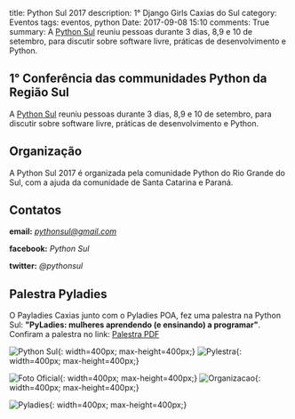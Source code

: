 title: Python Sul 2017
description: 1° Django Girls Caxias do Sul
category: Eventos
tags: eventos, python
Date: 2017-09-08 15:10
comments: True
summary: A [Python Sul](http://pythonsul.org/) reuniu pessoas durante 3 dias, 8,9 e 10 de setembro, para discutir sobre software livre, práticas de desenvolvimento e Python.

## 1° Conferência das communidades Python da Região Sul

A [Python Sul](http://pythonsul.org/) reuniu pessoas durante 3 dias, 8,9 e 10 de setembro, para discutir sobre software livre, práticas de
desenvolvimento e Python.

## Organização

A Python Sul 2017 é organizada pela comunidade Python do Rio Grande do Sul, com a ajuda da comunidade de Santa Catarina e Paraná.


## Contatos

**email:** *pythonsul@gmail.com*

**facebook:** *Python Sul*

**twitter:** *@pythonsul*


## Palestra Pyladies

O Payladies Caxias junto com o Pyladies POA, fez uma palestra na Python Sul: **"PyLadies: mulheres aprendendo (e ensinando) a programar"**.
Confiram a palestra no link: [Palestra PDF]({filename}/pdfs/PyLadies.pdf)

![Python Sul]({filename}/images/pythonsul/FB_IMG_1505305449476.jpg){: width=400px; max-height=400px;}
![Pylestra]({filename}/images/pythonsul/FB_IMG_1505305565085.jpg){: width=400px; max-height=400px;}

![Foto Oficial]({filename}/images/pythonsul/FB_IMG_1505318985556.jpg){: width=400px; max-height=400px;}
![Organizacao]({filename}/images/pythonsul/FB_IMG_1505329694796.jpg){: width=400px; max-height=400px;}

![Pyladies]({filename}/images/pythonsul/FB_IMG_1505340925683.jpg){: width=400px; max-height=400px;}
